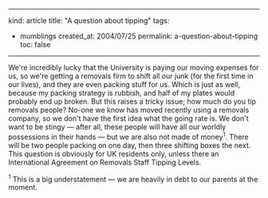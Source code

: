 -----
kind: article
title: "A question about tipping"
tags:
- mumblings
created_at: 2004/07/25
permalink: a-question-about-tipping
toc: false
-----

<p>We're incredibly lucky that the University is paying our moving expenses for us, so we're getting a removals firm to shift all our junk (for the first time in our lives), and they are even packing stuff for us. Which is just as well, because my packing strategy is rubbish, and half of my plates would probably end up broken. But this raises a tricky issue; how much do you tip removals people? No-one we know has moved recently using a removals company, so we don't have the first idea what the going rate is. We don't want to be stingy &mdash; after all, these people will have all our worldly possessions in their hands &mdash; but we are also not made of money<sup>1</sup>. There will be two people packing on one day, then three shifting boxes the next. This question is obviously for UK residents only, unless there an International Agreement on Removals Staff Tipping Levels.</p><p><sup>1</sup> This is a big understatement &mdash; we are heavily in debt to our parents at the moment.</p>


